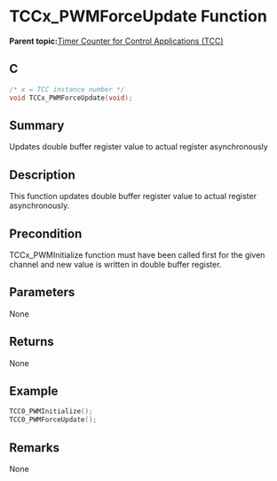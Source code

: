 # TCCx\_PWMForceUpdate Function

**Parent topic:**[Timer Counter for Control Applications \(TCC\)](GUID-CCA150A8-2C66-40B2-9C35-D7F3473720AE.md)

## C

```c
/* x = TCC instance number */
void TCCx_PWMForceUpdate(void);
```

## Summary

Updates double buffer register value to actual register asynchronously

## Description

This function updates double buffer register value to actual register asynchronously.

## Precondition

TCCx\_PWMInitialize function must have been called first for the given channel and new value is written in double buffer register.

## Parameters

None

## Returns

None

## Example

```c
TCC0_PWMInitialize();
TCC0_PWMForceUpdate();
```

## Remarks

None

